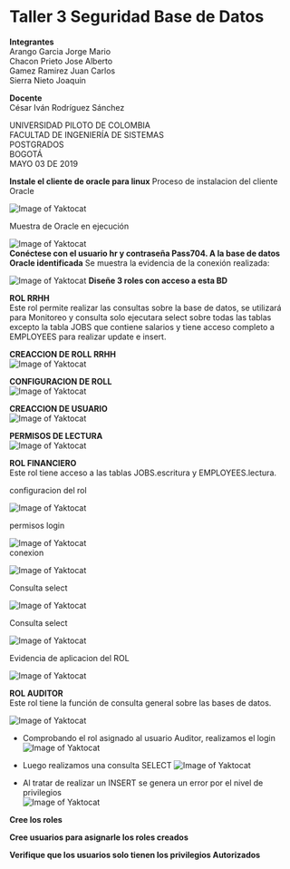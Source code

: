 # Taller 3 Seguridad Base de Datos   


**Integrantes**  
Arango Garcia Jorge Mario   
Chacon Prieto Jose Alberto   
Gamez Ramirez Juan Carlos   
Sierra Nieto Joaquin   

**Docente**   
César Iván Rodríguez Sánchez   

UNIVERSIDAD PILOTO DE COLOMBIA   
FACULTAD DE INGENIERÍA DE SISTEMAS   
POSTGRADOS   
BOGOTÁ   
MAYO 03 DE 2019   



**Instale el cliente de oracle para linux**
Proceso de instalacion del cliente Oracle  

![Image of Yaktocat](https://raw.githubusercontent.com/jomaarango/Taller3G1/taller-3-borrador/accesoDB.PNG) 



Muestra de Oracle en ejecución  

![Image of Yaktocat](https://raw.githubusercontent.com/jomaarango/Taller3G1/taller-3-borrador/OracleInstalado.JPG)  
**Conéctese con el usuario hr y contraseña Pass704. A la base de datos Oracle identificada**
Se muestra la evidencia de la conexión realizada:  

![Image of Yaktocat](https://raw.githubusercontent.com/jomaarango/Taller3G1/taller-3-borrador/Conexion.JPG) 
**Diseñe 3 roles con acceso a esta BD** 

**ROL RRHH**  
Este rol permite realizar las consultas sobre la base de datos, se utilizará para Monitoreo y consulta solo ejecutara select sobre todas las tablas excepto la tabla JOBS que contiene salarios y tiene acceso completo a EMPLOYEES para realizar update e insert.

**CREACCION DE ROLL RRHH**    
![Image of Yaktocat](https://github.com/jomaarango/Taller3G1/blob/taller-3-borrador/rol%20creado%20de%20recursos%20humanos.PNG)   

**CONFIGURACION DE ROLL**    
![Image of Yaktocat](https://github.com/jomaarango/Taller3G1/blob/taller-3-borrador/configuriacion%20de%20permisos%20del%20rol%20RRHH.PNG)  


**CREACCION DE USUARIO**  
![Image of Yaktocat](https://github.com/jomaarango/Taller3G1/blob/taller-3-borrador/CREACION%20DE%20USUARIO%20Y%20ASIGNACION%20DE%20ROL%20RRHHH.PNG)  


**PERMISOS DE LECTURA**  
![Image of Yaktocat](https://github.com/jomaarango/Taller3G1/blob/taller-3-borrador/PERMISOS%20DEL%20JOMAARANGO.PNG)  


**ROL FINANCIERO**  
Este rol tiene acceso a las tablas JOBS.escritura y EMPLOYEES.lectura.

configuracion del rol  

![Image of Yaktocat](https://raw.githubusercontent.com/jomaarango/Taller3G1/taller-3-borrador/Financiero1.PNG)  

permisos login  


![Image of Yaktocat](https://raw.githubusercontent.com/jomaarango/Taller3G1/taller-3-borrador/Financiero2.PNG)  
conexion

![Image of Yaktocat](https://raw.githubusercontent.com/jomaarango/Taller3G1/taller-3-borrador/Financiero3.PNG)  

Consulta select 


![Image of Yaktocat](https://raw.githubusercontent.com/jomaarango/Taller3G1/taller-3-borrador/Financiero4.PNG)  

Consulta select 

![Image of Yaktocat](https://raw.githubusercontent.com/jomaarango/Taller3G1/taller-3-borrador/Financiero5.PNG)  

Evidencia de aplicacion del ROL 

![Image of Yaktocat](https://raw.githubusercontent.com/jomaarango/Taller3G1/taller-3-borrador/Financiero6.PNG)   


**ROL AUDITOR**  
Este rol tiene la función de consulta general sobre las bases de datos. 

![Image of Yaktocat](https://raw.githubusercontent.com/jomaarango/Taller3G1/taller-3-borrador/Rolauditor.JPG)  
  
  
* Comprobando el rol asignado al usuario Auditor, realizamos el login  
![Image of Yaktocat](https://raw.githubusercontent.com/jomaarango/Taller3G1/taller-3-borrador/loginauditor.JPG)  
  
    
 * Luego realizamos una consulta SELECT 
![Image of Yaktocat](https://raw.githubusercontent.com/jomaarango/Taller3G1/taller-3-borrador/selectauditor.JPG)  
  
    
 * Al tratar de realizar un INSERT se genera un error por el nivel de privilegios  
![Image of Yaktocat](https://raw.githubusercontent.com/jomaarango/Taller3G1/taller-3-borrador/insertauditor.JPG)  

**Cree los roles** 

**Cree usuarios para asignarle los roles creados** 

**Verifique que los usuarios solo tienen los privilegios  Autorizados**
